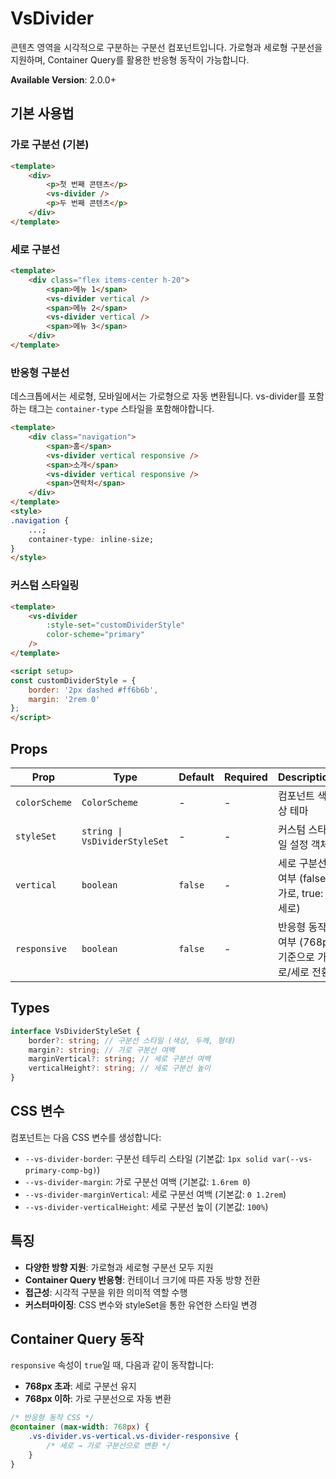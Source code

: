 # VsDivider

콘텐츠 영역을 시각적으로 구분하는 구분선 컴포넌트입니다. 가로형과 세로형 구분선을 지원하며, Container Query를 활용한 반응형 동작이 가능합니다.

**Available Version**: 2.0.0+

## 기본 사용법

### 가로 구분선 (기본)

```html
<template>
    <div>
        <p>첫 번째 콘텐츠</p>
        <vs-divider />
        <p>두 번째 콘텐츠</p>
    </div>
</template>
```

### 세로 구분선

```html
<template>
    <div class="flex items-center h-20">
        <span>메뉴 1</span>
        <vs-divider vertical />
        <span>메뉴 2</span>
        <vs-divider vertical />
        <span>메뉴 3</span>
    </div>
</template>
```

### 반응형 구분선

데스크톱에서는 세로형, 모바일에서는 가로형으로 자동 변환됩니다. vs-divider를 포함하는 태그는 `container-type` 스타일을 포함해야합니다.

```html
<template>
    <div class="navigation">
        <span>홈</span>
        <vs-divider vertical responsive />
        <span>소개</span>
        <vs-divider vertical responsive />
        <span>연락처</span>
    </div>
</template>
<style>
.navigation {
    ...;
    container-type: inline-size;
}
</style>
```

### 커스텀 스타일링

```html
<template>
    <vs-divider
        :style-set="customDividerStyle"
        color-scheme="primary"
    />
</template>

<script setup>
const customDividerStyle = {
    border: '2px dashed #ff6b6b',
    margin: '2rem 0'
};
</script>
```

## Props

| Prop          | Type                          | Default | Required | Description                                      |
| ------------- | ----------------------------- | ------- | -------- | ------------------------------------------------ |
| `colorScheme` | `ColorScheme`                 | -       | -        | 컴포넌트 색상 테마                               |
| `styleSet`    | `string \| VsDividerStyleSet` | -       | -        | 커스텀 스타일 설정 객체                          |
| `vertical`    | `boolean`                     | `false` | -        | 세로 구분선 여부 (false: 가로, true: 세로)       |
| `responsive`  | `boolean`                     | `false` | -        | 반응형 동작 여부 (768px 기준으로 가로/세로 전환) |

## Types

```typescript
interface VsDividerStyleSet {
    border?: string; // 구분선 스타일 (색상, 두께, 형태)
    margin?: string; // 가로 구분선 여백
    marginVertical?: string; // 세로 구분선 여백
    verticalHeight?: string; // 세로 구분선 높이
}
```

## CSS 변수

컴포넌트는 다음 CSS 변수를 생성합니다:

- `--vs-divider-border`: 구분선 테두리 스타일 (기본값: `1px solid var(--vs-primary-comp-bg)`)
- `--vs-divider-margin`: 가로 구분선 여백 (기본값: `1.6rem 0`)
- `--vs-divider-marginVertical`: 세로 구분선 여백 (기본값: `0 1.2rem`)
- `--vs-divider-verticalHeight`: 세로 구분선 높이 (기본값: `100%`)

## 특징

- **다양한 방향 지원**: 가로형과 세로형 구분선 모두 지원
- **Container Query 반응형**: 컨테이너 크기에 따른 자동 방향 전환
- **접근성**: 시각적 구분을 위한 의미적 역할 수행
- **커스터마이징**: CSS 변수와 styleSet을 통한 유연한 스타일 변경

## Container Query 동작

`responsive` 속성이 `true`일 때, 다음과 같이 동작합니다:

- **768px 초과**: 세로 구분선 유지
- **768px 이하**: 가로 구분선으로 자동 변환

```css
/* 반응형 동작 CSS */
@container (max-width: 768px) {
    .vs-divider.vs-vertical.vs-divider-responsive {
        /* 세로 → 가로 구분선으로 변환 */
    }
}
```
